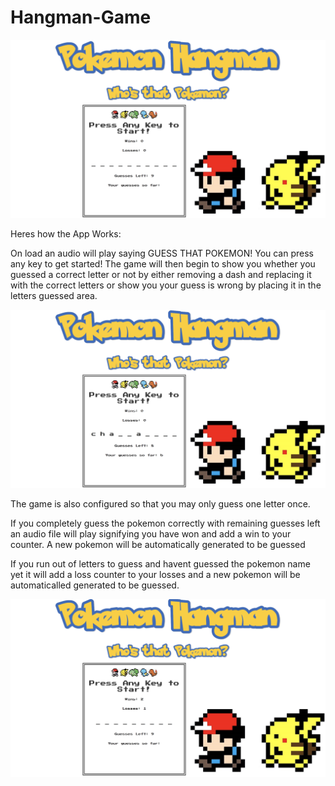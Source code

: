 # Hangman-Game

<img src="assets/images/start_game.png" >

Heres how the App Works:

On load an audio will play saying GUESS THAT POKEMON!
You can press any key to get started!
The game will then begin to show you whether you guessed a correct letter or not by either removing a dash and replacing it with the correct letters or show you your guess is wrong by placing it in the letters guessed area.

<img src="assets/images/guess_pokemon.png" >

The game is also configured so that you may only guess one letter once.

If you completely guess the pokemon correctly with remaining guesses left an audio file will play signifying you have won and add a win to your counter. A new pokemon will be automatically generated to be guessed

If you run out of letters to guess and havent guessed the pokemon name yet it will add a loss counter to your losses and a new pokemon will be automaticalled generated to be guessed.

<img src="assets/images/winorlose_screen.png">
